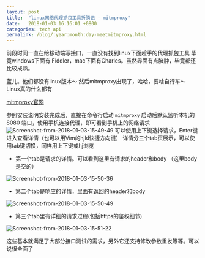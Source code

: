 ```yaml
---
layout: post
title:  "linux网络代理抓包工具折腾记 - mitmproxy"
date:   2018-01-03 16:16:01 +0800
categories: tech api
permalink: /blog/:year:month:day-meetmitmproxy.html
---
```


前段时间一直在给移动端写接口，一直没有找到linux下面趁手的代理抓包工具
毕竟windows下面有 Fiddler，mac下面有Charles。虽然界面有点臃肿，毕竟都还比较成熟。

蓝儿。他们都没有linux版本～
然后mitmproxy出现了，哈哈，要啥自行车～Linux真的什么都有

[mitmproxy官网](https://mitmproxy.org/)

参照安装说明安装完成后，直接在命令行启动 `mitmproxy`
启动后默认监听本机的 8080 端口，使用手机连接代理，即可看到手机上的网络请求
![Screenshot-from-2018-01-03-15-49-49](/assets/post-images/Screenshot-from-2018-01-03-15-49-49.png)
可以使用上下键选择请求，Enter键进入查看详情（也可以用Vim的hjkl快捷方向键）
详情分三个tab页展示，可以使用tab键切换，同样用上下键或hj浏览
* 第一个tab是请求的详情。可以看到这里有请求的header和body （这里body是空的）

![Screenshot-from-2018-01-03-15-50-36](/assets/post-images/Screenshot-from-2018-01-03-15-50-36.png)
* 第二个tab是响应的详情，里面有返回的header和body

![Screenshot-from-2018-01-03-15-50-49](/assets/post-images/Screenshot-from-2018-01-03-15-50-49.png)
* 第三个tab里有详细的请求过程(包括https的鉴权细节)

![Screenshot-from-2018-01-03-15-51-22](/assets/post-images/Screenshot-from-2018-01-03-15-51-22.png)

这些基本就满足了大部分接口测试的需求，另外它还支持修改参数重发等等。可以说很全面了